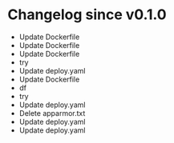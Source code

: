 # Changelog since v0.1.0
- Update Dockerfile 
- Update Dockerfile 
- Update Dockerfile 
- try 
- Update deploy.yaml 
- Update Dockerfile 
- df 
- try 
- Update deploy.yaml 
- Delete apparmor.txt 
- Update deploy.yaml 
- Update deploy.yaml 
